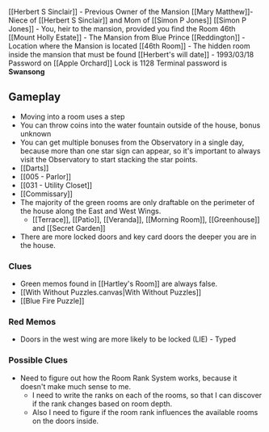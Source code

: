 
[[Herbert S Sinclair]] - Previous Owner of the Mansion
[[Mary Matthew]]- Niece of [[Herbert S Sinclair]] and Mom of [[Simon P Jones]]
[[Simon P Jones]] -  You, heir to the mansion, provided you find the Room 46th
[[Mount Holly Estate]] - The Mansion from Blue Prince
[[Reddington]] - Location where the Mansion is located
[[46th Room]] - The hidden room inside the mansion that must be found
[[Herbert's will date]] - 1993/03/18
Password on [[Apple Orchard]] Lock is 1128
Terminal password is **Swansong**

## Gameplay
- Moving into a room uses a step
- You can throw coins into the water fountain outside of the house, bonus unknown
- You can get multiple bonuses from the Observatory in a single day, because more than one star sign can appear, so it's important to always visit the Observatory to start stacking the star points.
- [[Darts]]
- [[005 - Parlor]]
- [[031 - Utility Closet]]
- [[Commissary]]
- The majority of the green rooms are only draftable on the perimeter of the house along the East and West Wings.
	- [[Terrace]], [[Patio]], [[Veranda]], [[Morning Room]], [[Greenhouse]] and [[Secret Garden]]
- There are more locked doors and key card doors the deeper you are in the house.

### Clues
- Green memos found in [[Hartley's Room]] are always false.
- [[With Without Puzzles.canvas|With Without Puzzles]]
- [[Blue Fire Puzzle]]

### Red Memos
- Doors in the west wing are more likely to be locked (LIE) - Typed

### Possible Clues
- Need to figure out how the Room Rank System works, because it doesn't make much sense to me.
	- I need to write the ranks on each of the rooms, so that I can discover if the rank changes based on room depth.
	- Also I need to figure if the room rank influences the available rooms on the doors inside.